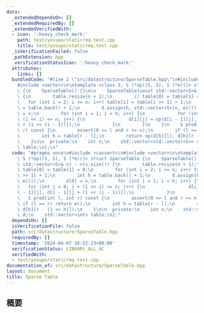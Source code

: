 ```yaml
---
data:
  _extendedDependsOn: []
  _extendedRequiredBy: []
  _extendedVerifiedWith:
  - icon: ':heavy_check_mark:'
    path: test/yosupo/staticrmq.test.cpp
    title: test/yosupo/staticrmq.test.cpp
  _isVerificationFailed: false
  _pathExtension: hpp
  _verificationStatusIcon: ':heavy_check_mark:'
  attributes:
    links: []
  bundledCode: "#line 2 \"src/datastructure/SparseTable.hpp\"\n#include <cassert>\n\
    #include <vector>\n\ntemplate <class S, S (*op)(S, S), S (*e)()> struct SparseTable\
    \ {\n    SparseTable() {}\n\n    SparseTable(const std::vector<S>& v) : n(v.size())\
    \ {\n        table.resize(n + 1);\n        // table[0] = table[1] = 0;\n     \
    \   for (int i = 2; i <= n; i++) table[i] = table[i >> 1] + 1;\n        int h\
    \ = table.back() + 1;\n        d.assign(h, std::vector<S>(n, e()));\n        d[0]\
    \ = v;\n        for (int i = 1; i < h; i++) {\n            for (int j = 0; j +\
    \ (1 << i) <= n; j++) {\n                d[i][j] = op(d[i - 1][j], d[i - 1][j\
    \ + (1 << (i - 1))]);\n            }\n        }\n    }\n    S prod(int l, int\
    \ r) const {\n        assert(0 <= l and r <= n);\n        if (l >= r) return e();\n\
    \        int h = table[r - l];\n        return op(d[h][l], d[h][r - (1 << h)]);\n\
    \    }\n\n  private:\n    int n;\n    std::vector<std::vector<S>> d;\n    std::vector<int>\
    \ table;\n};\n"
  code: "#pragma once\n#include <cassert>\n#include <vector>\n\ntemplate <class S,\
    \ S (*op)(S, S), S (*e)()> struct SparseTable {\n    SparseTable() {}\n\n    SparseTable(const\
    \ std::vector<S>& v) : n(v.size()) {\n        table.resize(n + 1);\n        //\
    \ table[0] = table[1] = 0;\n        for (int i = 2; i <= n; i++) table[i] = table[i\
    \ >> 1] + 1;\n        int h = table.back() + 1;\n        d.assign(h, std::vector<S>(n,\
    \ e()));\n        d[0] = v;\n        for (int i = 1; i < h; i++) {\n         \
    \   for (int j = 0; j + (1 << i) <= n; j++) {\n                d[i][j] = op(d[i\
    \ - 1][j], d[i - 1][j + (1 << (i - 1))]);\n            }\n        }\n    }\n \
    \   S prod(int l, int r) const {\n        assert(0 <= l and r <= n);\n       \
    \ if (l >= r) return e();\n        int h = table[r - l];\n        return op(d[h][l],\
    \ d[h][r - (1 << h)]);\n    }\n\n  private:\n    int n;\n    std::vector<std::vector<S>>\
    \ d;\n    std::vector<int> table;\n};"
  dependsOn: []
  isVerificationFile: false
  path: src/datastructure/SparseTable.hpp
  requiredBy: []
  timestamp: '2024-04-07 16:52:23+09:00'
  verificationStatus: LIBRARY_ALL_AC
  verifiedWith:
  - test/yosupo/staticrmq.test.cpp
documentation_of: src/datastructure/SparseTable.hpp
layout: document
title: Sparse Table
---
```


## 概要
